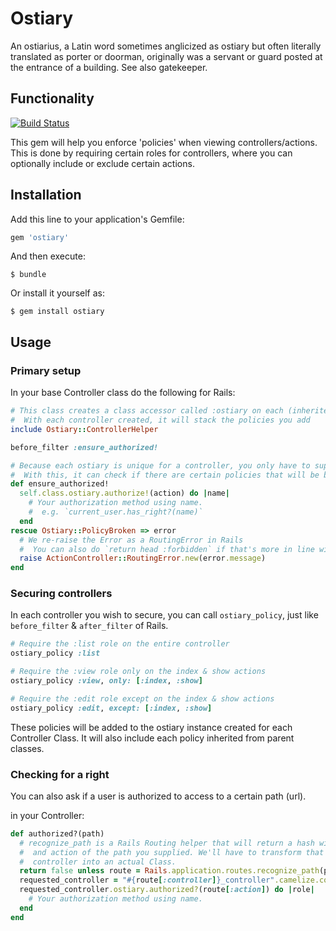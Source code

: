 # Ostiary

An ostiarius, a Latin word sometimes anglicized as ostiary but often literally translated as porter or doorman, originally was a servant or guard posted at the entrance of a building. See also gatekeeper.

## Functionality

[![Build Status](https://travis-ci.com/nedap/ostiary.svg?token=4BotuBJP2R9yGGT125VA&branch=master)](https://travis-ci.com/nedap/ostiary)

This gem will help you enforce 'policies' when viewing controllers/actions.
This is done by requiring certain roles for controllers, where you can
optionally include or exclude certain actions.

## Installation

Add this line to your application's Gemfile:

```ruby
gem 'ostiary'
```

And then execute:

    $ bundle

Or install it yourself as:

    $ gem install ostiary

## Usage

### Primary setup

In your base Controller class do the following for Rails:

```ruby
# This class creates a class accessor called :ostiary on each (inherited) controller.
#  With each controller created, it will stack the policies you add
include Ostiary::ControllerHelper

before_filter :ensure_authorized!

# Because each ostiary is unique for a controller, you only have to supply the current action.
#  With this, it can check if there are certain policies that will be broken.
def ensure_authorized!
  self.class.ostiary.authorize!(action) do |name|
    # Your authorization method using name.
    #  e.g. `current_user.has_right?(name)`
  end
rescue Ostiary::PolicyBroken => error
  # We re-raise the Error as a RoutingError in Rails
  #  You can also do `return head :forbidden` if that's more in line with your needs.
  raise ActionController::RoutingError.new(error.message)
end
```

### Securing controllers

In each controller you wish to secure, you can call `ostiary_policy`, just like `before_filter` & `after_filter` of Rails.

```ruby
# Require the :list role on the entire controller
ostiary_policy :list

# Require the :view role only on the index & show actions
ostiary_policy :view, only: [:index, :show]

# Require the :edit role except on the index & show actions
ostiary_policy :edit, except: [:index, :show]
```

These policies will be added to the ostiary instance created for each Controller Class. It will also include each policy inherited from parent classes.

### Checking for a right

You can also ask if a user is authorized to access to a certain path (url).

in your Controller:

```ruby
def authorized?(path)
  # recognize_path is a Rails Routing helper that will return a hash with the controller
  #  and action of the path you supplied. We'll have to transform that String of the
  #  controller into an actual Class.
  return false unless route = Rails.application.routes.recognize_path(path)
  requested_controller = "#{route[:controller]}_controller".camelize.constantize
  requested_controller.ostiary.authorized?(route[:action]) do |role|
    # Your authorization method using name.
  end
end
```

